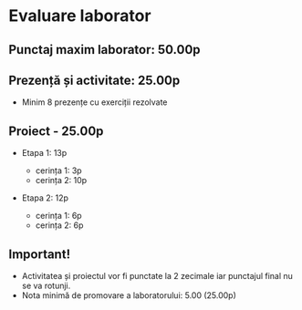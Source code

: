 # Evaluare laborator

## Punctaj maxim laborator: 50.00p

## Prezență și activitate: 25.00p
* Minim 8 prezențe cu exerciții rezolvate

## Proiect - 25.00p
* Etapa 1: 13p
  * cerința 1: 3p
  * cerința 2: 10p

* Etapa 2: 12p
  * cerința 1: 6p
  * cerința 2: 6p
  
## Important!
* Activitatea și proiectul vor fi punctate la 2 zecimale iar punctajul final nu se va rotunji.
* Nota minimă de promovare a laboratorului: 5.00 (25.00p)